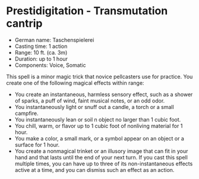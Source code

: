 # Prestidigitation - Transmutation cantrip

* German name: Taschenspielerei
* Casting time: 1 action
* Range: 10 ft. (ca. 3m)
* Duration: up to 1 hour
* Components: Voice, Somatic

This spell is a minor magic trick that novice pellcasters use for practice.
You create one of the following magical effects within range:

* You create an instantaneous, harmless sensory effect, such as a shower of sparks, a puff of wind, faint musical notes, or an odd odor.
* You instantaneously light or snuff out a candle, a torch or a small campfire.
* You instantaneously lean or soil n object no larger than 1 cubic foot.
* You chill, warm, or flavor up to 1 cubic foot of nonliving material for 1 hour.
* You make a color, a small mark, or a symbol appear on an object or a surface for 1 hour.
* You create a nonmagical trinket or an illusory image that can fit in your hand and that lasts until the end of your next turn. If you cast this spell multiple times, you can have up to three of its non-instantaneous effects active at a time, and you can dismiss such an effect as an action.
